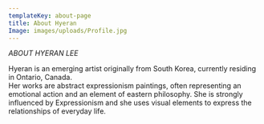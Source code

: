 ```yaml
---
templateKey: about-page
title: About Hyeran
Image: images/uploads/Profile.jpg
---
```

*ABOUT HYERAN LEE*

Hyeran is an emerging artist originally from South Korea, currently residing in Ontario, Canada.\
Her works are abstract expressionism paintings, often representing an emotional action and an element of eastern philosophy. She is strongly influenced by Expressionism and she uses visual elements to express the relationships of everyday life.
